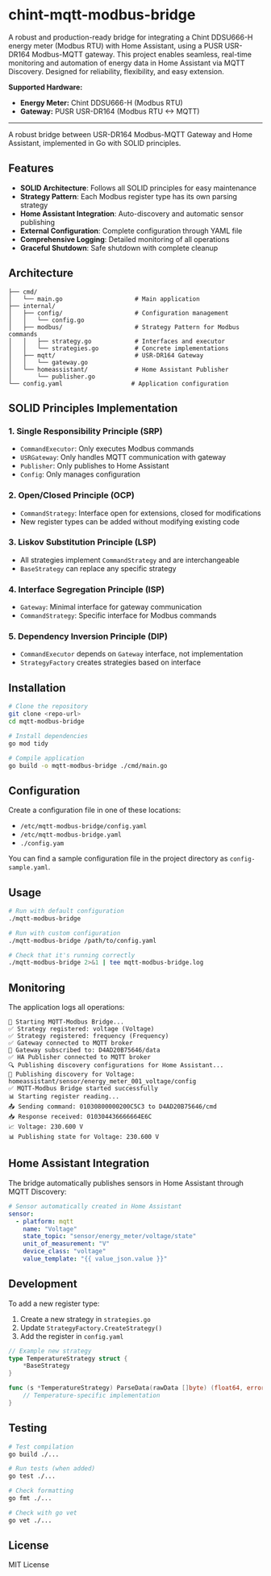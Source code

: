 # chint-mqtt-modbus-bridge

A robust and production-ready bridge for integrating a Chint DDSU666-H energy meter (Modbus RTU) with Home Assistant, using a PUSR USR-DR164 Modbus-MQTT gateway. This project enables seamless, real-time monitoring and automation of energy data in Home Assistant via MQTT Discovery. Designed for reliability, flexibility, and easy extension.

**Supported Hardware:**

- **Energy Meter:** Chint DDSU666-H (Modbus RTU)
- **Gateway:** PUSR USR-DR164 (Modbus RTU <-> MQTT)

---

A robust bridge between USR-DR164 Modbus-MQTT Gateway and Home Assistant, implemented in Go with SOLID principles.

## Features

- **SOLID Architecture**: Follows all SOLID principles for easy maintenance
- **Strategy Pattern**: Each Modbus register type has its own parsing strategy
- **Home Assistant Integration**: Auto-discovery and automatic sensor publishing
- **External Configuration**: Complete configuration through YAML file
- **Comprehensive Logging**: Detailed monitoring of all operations
- **Graceful Shutdown**: Safe shutdown with complete cleanup

## Architecture

```
├── cmd/
│   └── main.go                    # Main application
├── internal/
│   ├── config/                    # Configuration management
│   │   └── config.go
│   ├── modbus/                    # Strategy Pattern for Modbus commands
│   │   ├── strategy.go            # Interfaces and executor
│   │   └── strategies.go          # Concrete implementations
│   ├── mqtt/                      # USR-DR164 Gateway
│   │   └── gateway.go
│   └── homeassistant/             # Home Assistant Publisher
│       └── publisher.go
└── config.yaml                   # Application configuration
```

## SOLID Principles Implementation

### 1. Single Responsibility Principle (SRP)

- `CommandExecutor`: Only executes Modbus commands
- `USRGateway`: Only handles MQTT communication with gateway
- `Publisher`: Only publishes to Home Assistant
- `Config`: Only manages configuration

### 2. Open/Closed Principle (OCP)

- `CommandStrategy`: Interface open for extensions, closed for modifications
- New register types can be added without modifying existing code

### 3. Liskov Substitution Principle (LSP)

- All strategies implement `CommandStrategy` and are interchangeable
- `BaseStrategy` can replace any specific strategy

### 4. Interface Segregation Principle (ISP)

- `Gateway`: Minimal interface for gateway communication
- `CommandStrategy`: Specific interface for Modbus commands

### 5. Dependency Inversion Principle (DIP)

- `CommandExecutor` depends on `Gateway` interface, not implementation
- `StrategyFactory` creates strategies based on interface

## Installation

```bash
# Clone the repository
git clone <repo-url>
cd mqtt-modbus-bridge

# Install dependencies
go mod tidy

# Compile application
go build -o mqtt-modbus-bridge ./cmd/main.go
```

## Configuration

Create a configuration file in one of these locations:

- `/etc/mqtt-modbus-bridge/config.yaml`
- `/etc/mqtt-modbus-bridge.yaml`
- `./config.yam`

You can find a sample configuration file in the project directory as `config-sample.yaml`.

## Usage

```bash
# Run with default configuration
./mqtt-modbus-bridge

# Run with custom configuration
./mqtt-modbus-bridge /path/to/config.yaml

# Check that it's running correctly
./mqtt-modbus-bridge 2>&1 | tee mqtt-modbus-bridge.log
```

## Monitoring

The application logs all operations:

```
🚀 Starting MQTT-Modbus Bridge...
✅ Strategy registered: voltage (Voltage)
✅ Strategy registered: frequency (Frequency)
✅ Gateway connected to MQTT broker
📡 Gateway subscribed to: D4AD20B75646/data
✅ HA Publisher connected to MQTT broker
🔍 Publishing discovery configurations for Home Assistant...
📡 Publishing discovery for Voltage: homeassistant/sensor/energy_meter_001_voltage/config
✅ MQTT-Modbus Bridge started successfully
📊 Starting register reading...
📤 Sending command: 01030800000200C5C3 to D4AD20B75646/cmd
📥 Response received: 010304436666664E6C
📈 Voltage: 230.600 V
📊 Publishing state for Voltage: 230.600 V
```

## Home Assistant Integration

The bridge automatically publishes sensors in Home Assistant through MQTT Discovery:

```yaml
# Sensor automatically created in Home Assistant
sensor:
  - platform: mqtt
    name: "Voltage"
    state_topic: "sensor/energy_meter/voltage/state"
    unit_of_measurement: "V"
    device_class: "voltage"
    value_template: "{{ value_json.value }}"
```

## Development

To add a new register type:

1. Create a new strategy in `strategies.go`
2. Update `StrategyFactory.CreateStrategy()`
3. Add the register in `config.yaml`

```go
// Example new strategy
type TemperatureStrategy struct {
    *BaseStrategy
}

func (s *TemperatureStrategy) ParseData(rawData []byte) (float64, error) {
    // Temperature-specific implementation
}
```

## Testing

```bash
# Test compilation
go build ./...

# Run tests (when added)
go test ./...

# Check formatting
go fmt ./...

# Check with go vet
go vet ./...
```

## License

MIT License
